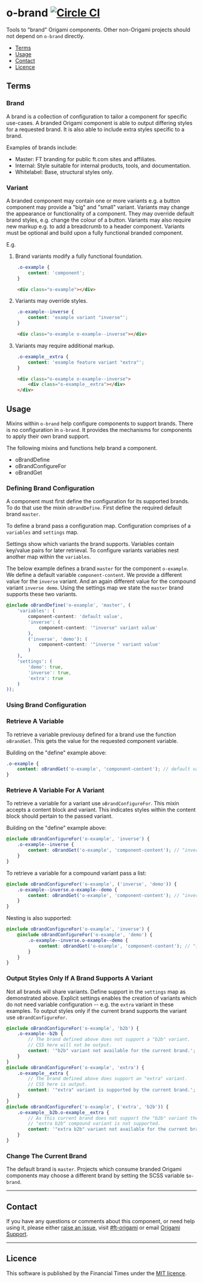 o-brand [![Circle CI](https://circleci.com/gh/Financial-Times/o-brand/tree/master.svg?style=svg)](https://circleci.com/gh/Financial-Times/o-brand/tree/master)
=================

Tools to "brand" Origami components. Other non-Origami projects should not depend on `o-brand` directly.

- [Terms](#terms)
- [Usage](#usage)
- [Contact](#contact)
- [Licence](#licence)

## Terms

### Brand

A brand is a collection of configuration to tailor a component for specific use-cases. A branded Origami component is able to output differing styles for a requested brand. It is also able to include extra styles specific to a brand.

Examples of brands include:

- Master: FT branding for public ft.com sites and affiliates.
- Internal: Style suitable for internal products, tools, and documentation.
- Whitelabel: Base, structural styles only.

### Variant

A branded component may contain one or more variants e.g. a button component may provide a "big" and "small" variant. Variants may change the appearance or functionality of a component. They may override default brand styles, e.g. change the colour of a button. Variants may also require new markup e.g. to add a breadcrumb to a header component. Variants must be optional and build upon a fully functional branded component.

E.g.

1. Brand variants modify a fully functional foundation.
```scss
	.o-example {
		content: 'component';
	}
```
```html
	<div class="o-example"></div>
```
2. Variants may override styles.
```scss
	.o-example--inverse {
		content: 'example variant "inverse"';
	}
```
```html
	<div class="o-example o-example--inverse"></div>
```
3. Variants may require additional markup.
```scss
	.o-example__extra {
		content: 'example feature variant "extra"';
	}
```
```html
	<div class="o-example o-example--inverse">
		<div class="o-example__extra"></div>
	</div>
```

## Usage

Mixins within `o-brand` help configure components to support brands. There is no configuration in `o-brand`. It provides the mechanisms for components to apply their own brand support.

The following mixins and functions help brand a component.

- oBrandDefine
- oBrandConfigureFor
- oBrandGet

### Defining Brand Configuration

A component must first define the configuration for its supported brands. To do that use the mixin `oBrandDefine`. First define the required default brand `master`.

To define a brand pass a configuration map. Configuration comprises of a `variables` and `settings` map.

Settings show which variants the brand supports. Variables contain key/value pairs for later retrieval. To configure variants variables nest another map within the `variables`.

The below example defines a brand `master` for the component `o-example`. We define a default variable `component-content`. We provide a different value for the `inverse` variant. And an again different value for the compound variant `inverse demo`. Using the settings map we state the `master` brand supports these two variants.

```scss
@include oBrandDefine('o-example', 'master', (
    'variables': (
        component-content: 'default value',
        'inverse': (
            component-content: '"inverse" variant value'
        ),
        ('inverse', 'demo'): (
            component-content: '"inverse " variant value'
        )
    ),
    'settings': (
        'demo': true,
        'inverse': true,
        'extra': true
    )
));
```

### Using Brand Configuration

### Retrieve A Variable

To retrieve a variable previousy defined for a brand use the function `oBrandGet`. This gets the value for the requested component variable.

Building on the "define" example above:
```scss
.o-example {
	content: oBrandGet('o-example', 'component-content'); // default value
}
```

### Retrieve A Variable For A Variant

To retrieve a variable for a variant use `oBrandConfigureFor`. This mixin accepts a content block and variant. This indicates styles within the content block should pertain to the passed variant.

Building on the "define" example above:
```scss
@include oBrandConfigureFor('o-example', 'inverse') {
	.o-example--inverse {
		content: oBrandGet('o-example', 'component-content'); // "inverse" variant value
	}
}
```

To retrieve a variable for a compound variant pass a list:
```scss
@include oBrandConfigureFor('o-example', ('inverse', 'demo')) {
	.o-example--inverse.o-example--demo {
		content: oBrandGet('o-example', 'component-content'); // "inverse demo" variant value
	}
}
```

Nesting is also supported:
```scss
@include oBrandConfigureFor('o-example', 'inverse') {
	@include oBrandConfigureFor('o-example', 'demo') {
		.o-example--inverse.o-example--demo {
			content: oBrandGet('o-example', 'component-content'); // "inverse demo" variant value
		}
	}
}
```

### Output Styles Only If A Brand Supports A Variant

Not all brands will share variants. Define support in the `settings` map as demonstrated above. Explicit settings enables the creation of variants which do not need variable configuration -- e.g. the `extra` variant in these examples. To output styles only if the current brand supports the variant use `oBrandConfigureFor`.

```scss
@include oBrandConfigureFor('o-example', 'b2b') {
	.o-example--b2b {
		// The brand defined above does not support a "b2b" variant.
		// CSS here will not be output.
		content: '"b2b" variant not available for the current brand.';
	}
}
@include oBrandConfigureFor('o-example', 'extra') {
	.o-example__extra {
		// The brand defined above does support an "extra" variant.
		// CSS here is output.
		content: '"extra" variant is supported by the current brand.';
	}
}
@include oBrandConfigureFor('o-example', ('extra', 'b2b')) {
	.o-example__b2b.o-example__extra {
		// As this current brand does not support the "b2b" variant the
		// "extra b2b" compound variant is not supported.
		content: '"extra b2b" variant not available for the current brand.';
	}
}
```

### Change The Current Brand

The default brand is `master`. Projects which consume branded Origami components may choose a different brand by setting the SCSS variable `$o-brand`.

---

## Contact

If you have any questions or comments about this component, or need help using it, please either [raise an issue](https://github.com/Financial-Times/o-brand/issues), visit [#ft-origami](https://financialtimes.slack.com/messages/ft-origami/) or email [Origami Support](mailto:origami-support@ft.com).

----

## Licence

This software is published by the Financial Times under the [MIT licence](http://opensource.org/licenses/MIT).
